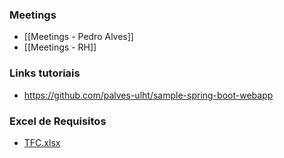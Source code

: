 ### Meetings
- [[Meetings - Pedro Alves]]
- [[Meetings - RH]]
### Links tutoriais
 - https://github.com/palves-ulht/sample-spring-boot-webapp

### Excel de Requisitos
- [TFC.xlsx](https://grupolusofona-my.sharepoint.com/:x:/g/personal/a22205897_alunos_ulht_pt/EdD9z4cwkqlNst2SR_LbTGkBdaEfFhPhNUW2X1boo8m3Mw?e=cJbJ5A)

